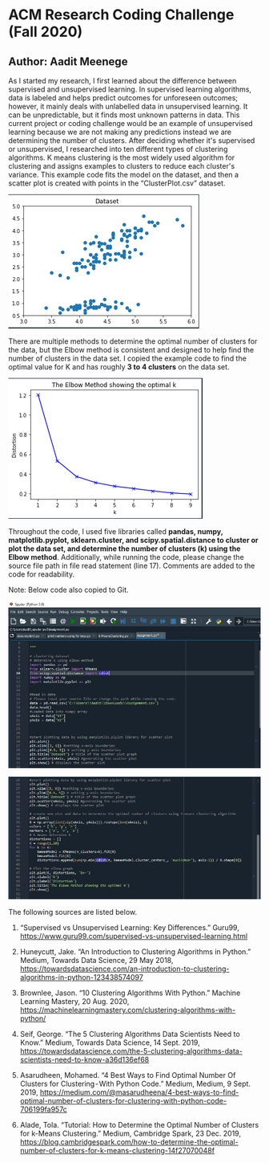 # ACM Research Coding Challenge (Fall 2020) 
## Author: Aadit Meenege

As I started my research, I first learned about the difference between supervised and unsupervised learning. In supervised learning algorithms, data is labeled and helps predict outcomes for unforeseen outcomes; however, it mainly deals with unlabelled data in unsupervised learning. It can be unpredictable, but it finds most unknown patterns in data. This current project or coding challenge would be an example of unsupervised learning because we are not making any predictions instead we are determining the number of clusters. After deciding whether it's supervised or unsupervised, I researched into ten different types of clustering algorithms. K means clustering is the most widely used algorithm for clustering and assigns examples to clusters to reduce each cluster's variance. This example code fits the model on the dataset, and then a scatter plot is created with points in the “ClusterPlot.csv” dataset. 

![Image of Cluster Plot](ScatterPlotGraph.png)
<br/>

There are multiple methods to determine the optimal number of clusters for the data, but the Elbow method is consistent and designed to help find the number of clusters in the data set. I copied the example code to find the optimal value for K and has roughly **3 to 4 clusters** on the data set. 

![Image of Elbow Cluster Graph](ElbowCluterGraph.png)
<br/>

Throughout the code, I used five libraries called **pandas, numpy, matplotlib.pyplot, sklearn.cluster, and scipy.spatial.distance to cluster or plot the data set, and determine the number of clusters (k) using the Elbow method**. Additionally, while running the code, please change the source file path in file read statement (line 17). Comments are added to the code for readability. 

Note: Below code also copied to Git. 

![Image of Code Snippet 1](CodeSnippet1.png)
<br/>

![Image of Code Snippet 2](CodeSnippet2.png)
<br/>

 The following sources are listed below.

1. “Supervised vs Unsupervised Learning: Key Differences.” Guru99, https://www.guru99.com/supervised-vs-unsupervised-learning.html

2. Huneycutt, Jake. “An Introduction to Clustering Algorithms in Python.” Medium, Towards Data Science, 29 May 2018, https://towardsdatascience.com/an-introduction-to-clustering-algorithms-in-python-123438574097 

3. Brownlee, Jason. “10 Clustering Algorithms With Python.” Machine Learning Mastery, 20 Aug. 2020, https://machinelearningmastery.com/clustering-algorithms-with-python/ 

4. Seif, George. “The 5 Clustering Algorithms Data Scientists Need to Know.” Medium, Towards Data Science, 14 Sept. 2019, https://towardsdatascience.com/the-5-clustering-algorithms-data-scientists-need-to-know-a36d136ef68 

5. Asarudheen, Mohamed. “4 Best Ways to Find Optimal Number Of Clusters for Clustering - With Python Code.” Medium, Medium, 9 Sept. 2019, https://medium.com/@masarudheena/4-best-ways-to-find-optimal-number-of-clusters-for-clustering-with-python-code-706199fa957c 

6. Alade, Tola. “Tutorial: How to Determine the Optimal Number of Clusters for k-Means Clustering.” Medium, Cambridge Spark, 23 Dec. 2019, https://blog.cambridgespark.com/how-to-determine-the-optimal-number-of-clusters-for-k-means-clustering-14f27070048f 
